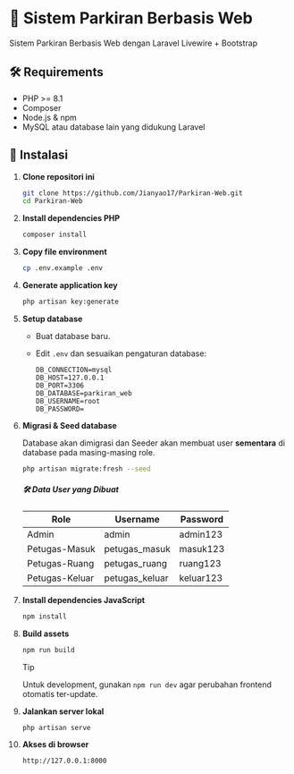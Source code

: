 # 🚗 Sistem Parkiran Berbasis Web 
Sistem Parkiran Berbasis Web dengan Laravel Livewire + Bootstrap

## 🛠️ Requirements

- PHP >= 8.1
- Composer
- Node.js & npm
- MySQL atau database lain yang didukung Laravel

## 🚀 Instalasi

1. **Clone repositori ini**

   ```bash
   git clone https://github.com/Jianyao17/Parkiran-Web.git
   cd Parkiran-Web
   ```

2. **Install dependencies PHP**

   ```bash
   composer install
   ```

3. **Copy file environment**

   ```bash
   cp .env.example .env
   ```

4. **Generate application key**

   ```bash
   php artisan key:generate
   ```

5. **Setup database**

   - Buat database baru.
   - Edit `.env` dan sesuaikan pengaturan database:

     ```
     DB_CONNECTION=mysql
     DB_HOST=127.0.0.1
     DB_PORT=3306
     DB_DATABASE=parkiran_web
     DB_USERNAME=root
     DB_PASSWORD=
     ```

6. **Migrasi & Seed database**
   
   Database akan dimigrasi dan Seeder akan membuat user **sementara** di database pada masing-masing role.

   ```bash
   php artisan migrate:fresh --seed
   ```

   ##### 🛠️ Data User yang Dibuat

   | Role             | Username         | Password    |
   |------------------|------------------|-------------|
   | Admin            | admin             | admin123    |
   | Petugas-Masuk    | petugas_masuk     | masuk123    |
   | Petugas-Ruang    | petugas_ruang     | ruang123    |
   | Petugas-Keluar   | petugas_keluar    | keluar123   |

7. **Install dependencies JavaScript**

   ```bash
   npm install
   ```

8. **Build assets**

   ```bash
   npm run build
   ```

      > [!TIP]  
      > Untuk development, gunakan `npm run dev` agar perubahan frontend otomatis ter-update.

9. **Jalankan server lokal**

   ```bash
   php artisan serve
   ```

10. **Akses di browser**

    ```
    http://127.0.0.1:8000
    ```